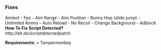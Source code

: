 <h3>Fixes</h3>
Aimbot - Fps - Aim Range - Aim Position - Bunny Hop (slide jump) - Unlimited Ammo - Auto Reload - No Recoil - Change Background - Adblock
</br>
<b>How To Fix Script Detected?</b></br>
http://bit.do/scriptdetectedpatch

<b>Requirements:</b> • Tampermonkey</br>

